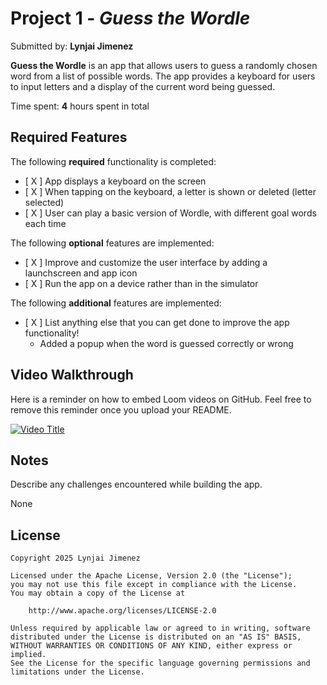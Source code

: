 # Project 1 - *Guess the Wordle*

Submitted by: **Lynjai Jimenez**

**Guess the Wordle** is an app that allows users to guess a randomly chosen word from a list of possible words. The app provides a keyboard for users to input letters and a display of the current word being guessed.

Time spent: **4** hours spent in total

## Required Features

The following **required** functionality is completed:

- [ X ] App displays a keyboard on the screen
- [ X ] When tapping on the keyboard, a letter is shown or deleted (letter selected)
- [ X ] User can play a basic version of Wordle, with different goal words each time

The following **optional** features are implemented:

- [ X ] Improve and customize the user interface by adding a launchscreen and app icon
- [ X ] Run the app on a device rather than in the simulator

The following **additional** features are implemented:

- [ X ] List anything else that you can get done to improve the app functionality!
    - Added a popup when the word is guessed correctly or wrong

## Video Walkthrough

Here is a reminder on how to embed Loom videos on GitHub. Feel free to remove this reminder once you upload your README.

[![Video Title](https://img.youtube.com/vi/7jQAeH3rRbc/maxresdefault.jpg)](https://www.youtube.com/shorts/7jQAeH3rRbc)


## Notes

Describe any challenges encountered while building the app.

None

## License

    Copyright 2025 Lynjai Jimenez

    Licensed under the Apache License, Version 2.0 (the "License");
    you may not use this file except in compliance with the License.
    You may obtain a copy of the License at

        http://www.apache.org/licenses/LICENSE-2.0

    Unless required by applicable law or agreed to in writing, software
    distributed under the License is distributed on an "AS IS" BASIS,
    WITHOUT WARRANTIES OR CONDITIONS OF ANY KIND, either express or implied.
    See the License for the specific language governing permissions and
    limitations under the License.
